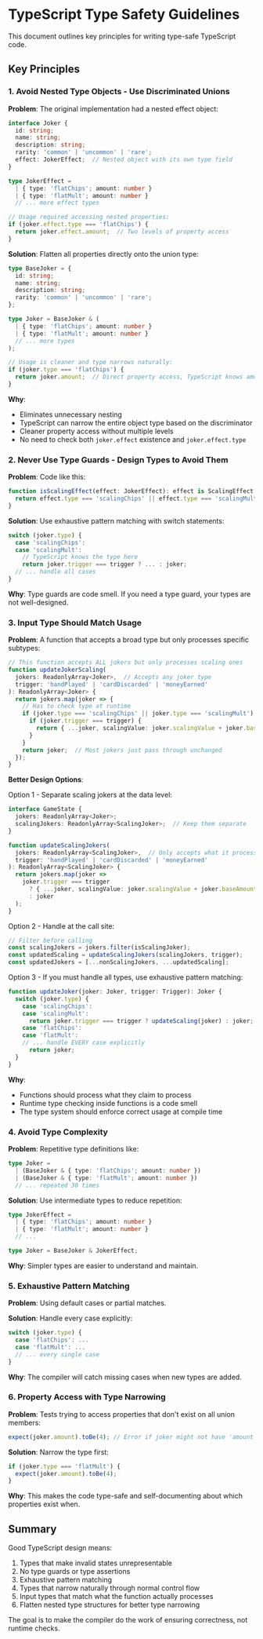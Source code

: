 # TypeScript Type Safety Guidelines

This document outlines key principles for writing type-safe TypeScript code.

## Key Principles

### 1. Avoid Nested Type Objects - Use Discriminated Unions

**Problem**: The original implementation had a nested effect object:
```typescript
interface Joker {
  id: string;
  name: string;
  description: string;
  rarity: 'common' | 'uncommon' | 'rare';
  effect: JokerEffect;  // Nested object with its own type field
}

type JokerEffect = 
  | { type: 'flatChips'; amount: number }
  | { type: 'flatMult'; amount: number }
  // ... more effect types

// Usage required accessing nested properties:
if (joker.effect.type === 'flatChips') {
  return joker.effect.amount;  // Two levels of property access
}
```

**Solution**: Flatten all properties directly onto the union type:
```typescript
type BaseJoker = {
  id: string;
  name: string;
  description: string;
  rarity: 'common' | 'uncommon' | 'rare';
};

type Joker = BaseJoker & (
  | { type: 'flatChips'; amount: number }
  | { type: 'flatMult'; amount: number }
  // ... more types
);

// Usage is cleaner and type narrows naturally:
if (joker.type === 'flatChips') {
  return joker.amount;  // Direct property access, TypeScript knows amount exists
}
```

**Why**: 
- Eliminates unnecessary nesting
- TypeScript can narrow the entire object type based on the discriminator
- Cleaner property access without multiple levels
- No need to check both `joker.effect` existence and `joker.effect.type`

### 2. Never Use Type Guards - Design Types to Avoid Them

**Problem**: Code like this:
```typescript
function isScalingEffect(effect: JokerEffect): effect is ScalingEffect {
  return effect.type === 'scalingChips' || effect.type === 'scalingMult';
}
```

**Solution**: Use exhaustive pattern matching with switch statements:
```typescript
switch (joker.type) {
  case 'scalingChips':
  case 'scalingMult':
    // TypeScript knows the type here
    return joker.trigger === trigger ? ... : joker;
  // ... handle all cases
}
```

**Why**: Type guards are code smell. If you need a type guard, your types are not well-designed.

### 3. Input Type Should Match Usage

**Problem**: A function that accepts a broad type but only processes specific subtypes:
```typescript
// This function accepts ALL jokers but only processes scaling ones
function updateJokerScaling(
  jokers: ReadonlyArray<Joker>,  // Accepts any joker type
  trigger: 'handPlayed' | 'cardDiscarded' | 'moneyEarned'
): ReadonlyArray<Joker> {
  return jokers.map(joker => {
    // Has to check type at runtime
    if (joker.type === 'scalingChips' || joker.type === 'scalingMult') {
      if (joker.trigger === trigger) {
        return { ...joker, scalingValue: joker.scalingValue + joker.baseAmount };
      }
    }
    return joker;  // Most jokers just pass through unchanged
  });
}
```

**Better Design Options**:

Option 1 - Separate scaling jokers at the data level:
```typescript
interface GameState {
  jokers: ReadonlyArray<Joker>;
  scalingJokers: ReadonlyArray<ScalingJoker>;  // Keep them separate
}

function updateScalingJokers(
  jokers: ReadonlyArray<ScalingJoker>,  // Only accepts what it processes
  trigger: 'handPlayed' | 'cardDiscarded' | 'moneyEarned'
): ReadonlyArray<ScalingJoker> {
  return jokers.map(joker => 
    joker.trigger === trigger 
      ? { ...joker, scalingValue: joker.scalingValue + joker.baseAmount }
      : joker
  );
}
```

Option 2 - Handle at the call site:
```typescript
// Filter before calling
const scalingJokers = jokers.filter(isScalingJoker);
const updatedScaling = updateScalingJokers(scalingJokers, trigger);
const updatedJokers = [...nonScalingJokers, ...updatedScaling];
```

Option 3 - If you must handle all types, use exhaustive pattern matching:
```typescript
function updateJoker(joker: Joker, trigger: Trigger): Joker {
  switch (joker.type) {
    case 'scalingChips':
    case 'scalingMult':
      return joker.trigger === trigger ? updateScaling(joker) : joker;
    case 'flatChips':
    case 'flatMult':
    // ... handle EVERY case explicitly
      return joker;
  }
}
```

**Why**: 
- Functions should process what they claim to process
- Runtime type checking inside functions is a code smell
- The type system should enforce correct usage at compile time

### 4. Avoid Type Complexity

**Problem**: Repetitive type definitions like:
```typescript
type Joker = 
  | (BaseJoker & { type: 'flatChips'; amount: number })
  | (BaseJoker & { type: 'flatMult'; amount: number })
  // ... repeated 30 times
```

**Solution**: Use intermediate types to reduce repetition:
```typescript
type JokerEffect = 
  | { type: 'flatChips'; amount: number }
  | { type: 'flatMult'; amount: number }
  // ...

type Joker = BaseJoker & JokerEffect;
```

**Why**: Simpler types are easier to understand and maintain.

### 5. Exhaustive Pattern Matching

**Problem**: Using default cases or partial matches.

**Solution**: Handle every case explicitly:
```typescript
switch (joker.type) {
  case 'flatChips': ...
  case 'flatMult': ...
  // ... every single case
}
```

**Why**: The compiler will catch missing cases when new types are added.

### 6. Property Access with Type Narrowing

**Problem**: Tests trying to access properties that don't exist on all union members:
```typescript
expect(joker.amount).toBe(4); // Error if joker might not have 'amount'
```

**Solution**: Narrow the type first:
```typescript
if (joker.type === 'flatMult') {
  expect(joker.amount).toBe(4);
}
```

**Why**: This makes the code type-safe and self-documenting about which properties exist when.

## Summary

Good TypeScript design means:
1. Types that make invalid states unrepresentable
2. No type guards or type assertions
3. Exhaustive pattern matching
4. Types that narrow naturally through normal control flow
5. Input types that match what the function actually processes
6. Flatten nested type structures for better type narrowing

The goal is to make the compiler do the work of ensuring correctness, not runtime checks.